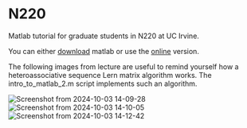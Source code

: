 # N220
Matlab tutorial for graduate students in N220 at UC Irvine.

You can either [download](https://www.mathworks.com/help/install/ug/install-products-with-internet-connection.html) matlab or use the [online](https://matlab.mathworks.com/) version.

The following images from lecture are useful to remind yourself how a heteroassociative sequence Lern matrix algorithm works. The intro_to_matlab_2.m script implements such an algorithm.

![Screenshot from 2024-10-03 14-09-28](https://github.com/user-attachments/assets/63f91adc-1f2f-4168-903a-a14da332f0f9)
![Screenshot from 2024-10-03 14-10-05](https://github.com/user-attachments/assets/b9d15aa8-970a-47bb-8cdd-95e47960c167)
![Screenshot from 2024-10-03 14-12-42](https://github.com/user-attachments/assets/ccb80b57-1746-4f82-a01b-a4d28240f566)
